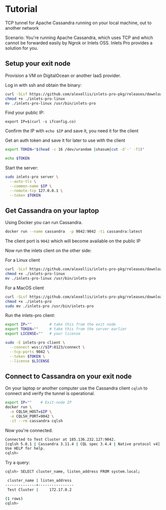 # Tutorial

TCP tunnel for Apache Cassandra running on your local machine, out to another network

Scenario: You're running Apache Cassandra, which uses TCP and which cannot be forwarded easily by Ngrok or Inlets OSS. Inlets Pro provides a solution for you.

## Setup your exit node

Provision a VM on DigitalOcean or another IaaS provider.

Log in with ssh and obtain the binary:

```sh
curl -SLsf https://github.com/alexellis/inlets-pro-pkg/releases/download/0.4.0/inlets-pro-linux > inlets-pro-linux
chmod +x ./inlets-pro-linux
mv ./inlets-pro-linux /usr/bin/inlets-pro
```

Find your public IP:

```
export IP=$(curl -s ifconfig.co)
```

Confirm the IP with `echo $IP` and save it, you need it for the client

Get an auth token and save it for later to use with the client

```sh
export TOKEN="$(head -c 16 /dev/urandom |shasum|cut -d'-' -f1)"

echo $TOKEN
```

Start the server:

```sh
sudo inlets-pro server \
  --auto-tls \
  --common-name $IP \
  --remote-tcp 127.0.0.1 \
  --token $TOKEN
```

## Get Cassandra on your laptop

Using Docker you can run Cassandra.

```sh
docker run --name cassandra  -p 9042:9042 -ti cassandra:latest
```

The client port is `9042` which will become available on the public IP

Now run the inlets client on the other side:

For a Linux client

```sh
curl -SLsf https://github.com/alexellis/inlets-pro-pkg/releases/download/0.4.0/inlets-pro-linux > inlets-pro-linux
chmod +x ./inlets-pro-linux
mv ./inlets-pro-linux /usr/bin/inlets-pro
```

For a MacOS client

```sh
curl -SLsf https://github.com/alexellis/inlets-pro-pkg/releases/download/0.4.0/inlets-pro > inlets-pro
chmod +x ./inlets-pro
sudo mv ./inlets-pro /usr/bin/inlets-pro
```

Run the inlets-pro client:

```sh
export IP=""        # take this from the exit node
export TOKEN=""     # take this from the server earlier
export LICENSE=""   # your license

sudo -E inlets-pro client \
  --connect wss://$IP:8123/connect \
  --tcp-ports 9042 \
  --token $TOKEN \
  --license $LICENSE
```

## Connect to Cassandra on your exit node

On your laptop or another computer use the Cassandra client `cqlsh` to connect and verify the tunnel is operational.

```sh
export IP=""    # Exit-node IP
docker run \
  -e CQLSH_HOST=$IP \
  -e CQLSH_PORT=9042 \
  -it --rm cassandra cqlsh
```

Now you're connected.

```sh
Connected to Test Cluster at 185.136.232.127:9042.
[cqlsh 5.0.1 | Cassandra 3.11.4 | CQL spec 3.4.4 | Native protocol v4]
Use HELP for help.
cqlsh> 
```

Try a query:

```sh
cqlsh> SELECT cluster_name, listen_address FROM system.local;

 cluster_name | listen_address
--------------+----------------
 Test Cluster |     172.17.0.2

(1 rows)
cqlsh> 
```

